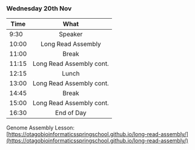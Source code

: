 ### Wednesday 20th Nov

| Time  |           What           |
| ----- | :----------------------: |
| 9:30  |         Speaker          |
| 10:00 |    Long Read Assembly    |
| 11:00 |          Break           |
| 11:15 | Long Read Assembly cont. |
| 12:15 |          Lunch           |
| 13:00 | Long Read Assembly cont. |
| 14:45 |          Break           |
| 15:00 | Long Read Assembly cont. |
| 16:30 |        End of Day        |


Genome Assembly Lesson: [https://otagobioinformaticsspringschool.github.io/long-read-assembly/](https://otagobioinformaticsspringschool.github.io/long-read-assembly/)
